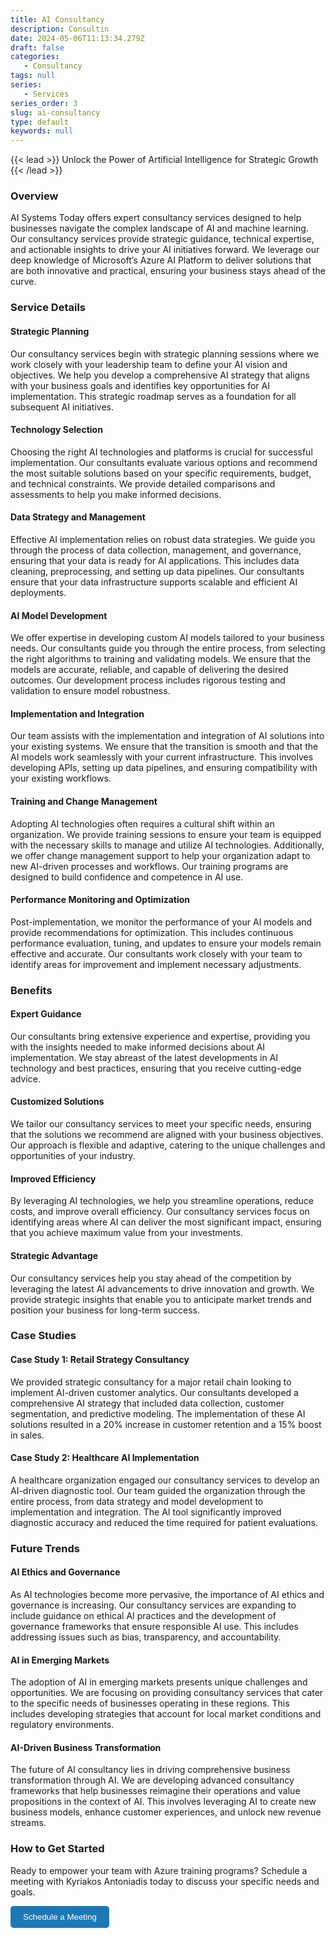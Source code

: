 ```yaml
---
title: AI Consultancy
description: Consultin
date: 2024-05-06T11:13:34.279Z
draft: false
categories:
   - Consultancy
tags: null
series:
   - Services
series_order: 3
slug: ai-consultancy
type: default
keywords: null
---
```

{{< lead >}}
Unlock the Power of Artificial Intelligence for Strategic Growth
{{< /lead >}}

### Overview

AI Systems Today offers expert consultancy services designed to help businesses navigate the complex landscape of AI and machine learning. Our consultancy services provide strategic guidance, technical expertise, and actionable insights to drive your AI initiatives forward. We leverage our deep knowledge of Microsoft’s Azure AI Platform to deliver solutions that are both innovative and practical, ensuring your business stays ahead of the curve.

### Service Details

#### Strategic Planning

Our consultancy services begin with strategic planning sessions where we work closely with your leadership team to define your AI vision and objectives. We help you develop a comprehensive AI strategy that aligns with your business goals and identifies key opportunities for AI implementation. This strategic roadmap serves as a foundation for all subsequent AI initiatives.

#### Technology Selection

Choosing the right AI technologies and platforms is crucial for successful implementation. Our consultants evaluate various options and recommend the most suitable solutions based on your specific requirements, budget, and technical constraints. We provide detailed comparisons and assessments to help you make informed decisions.

#### Data Strategy and Management

Effective AI implementation relies on robust data strategies. We guide you through the process of data collection, management, and governance, ensuring that your data is ready for AI applications. This includes data cleaning, preprocessing, and setting up data pipelines. Our consultants ensure that your data infrastructure supports scalable and efficient AI deployments.

#### AI Model Development

We offer expertise in developing custom AI models tailored to your business needs. Our consultants guide you through the entire process, from selecting the right algorithms to training and validating models. We ensure that the models are accurate, reliable, and capable of delivering the desired outcomes. Our development process includes rigorous testing and validation to ensure model robustness.

#### Implementation and Integration

Our team assists with the implementation and integration of AI solutions into your existing systems. We ensure that the transition is smooth and that the AI models work seamlessly with your current infrastructure. This involves developing APIs, setting up data pipelines, and ensuring compatibility with your existing workflows.

#### Training and Change Management

Adopting AI technologies often requires a cultural shift within an organization. We provide training sessions to ensure your team is equipped with the necessary skills to manage and utilize AI technologies. Additionally, we offer change management support to help your organization adapt to new AI-driven processes and workflows. Our training programs are designed to build confidence and competence in AI use.

#### Performance Monitoring and Optimization

Post-implementation, we monitor the performance of your AI models and provide recommendations for optimization. This includes continuous performance evaluation, tuning, and updates to ensure your models remain effective and accurate. Our consultants work closely with your team to identify areas for improvement and implement necessary adjustments.

### Benefits

#### Expert Guidance

Our consultants bring extensive experience and expertise, providing you with the insights needed to make informed decisions about AI implementation. We stay abreast of the latest developments in AI technology and best practices, ensuring that you receive cutting-edge advice.

#### Customized Solutions

We tailor our consultancy services to meet your specific needs, ensuring that the solutions we recommend are aligned with your business objectives. Our approach is flexible and adaptive, catering to the unique challenges and opportunities of your industry.

#### Improved Efficiency

By leveraging AI technologies, we help you streamline operations, reduce costs, and improve overall efficiency. Our consultancy services focus on identifying areas where AI can deliver the most significant impact, ensuring that you achieve maximum value from your investments.

#### Strategic Advantage

Our consultancy services help you stay ahead of the competition by leveraging the latest AI advancements to drive innovation and growth. We provide strategic insights that enable you to anticipate market trends and position your business for long-term success.

### Case Studies

#### Case Study 1: Retail Strategy Consultancy

We provided strategic consultancy for a major retail chain looking to implement AI-driven customer analytics. Our consultants developed a comprehensive AI strategy that included data collection, customer segmentation, and predictive modeling. The implementation of these AI solutions resulted in a 20% increase in customer retention and a 15% boost in sales.

#### Case Study 2: Healthcare AI Implementation

A healthcare organization engaged our consultancy services to develop an AI-driven diagnostic tool. Our team guided the organization through the entire process, from data strategy and model development to implementation and integration. The AI tool significantly improved diagnostic accuracy and reduced the time required for patient evaluations.

### Future Trends

#### AI Ethics and Governance

As AI technologies become more pervasive, the importance of AI ethics and governance is increasing. Our consultancy services are expanding to include guidance on ethical AI practices and the development of governance frameworks that ensure responsible AI use. This includes addressing issues such as bias, transparency, and accountability.

#### AI in Emerging Markets

The adoption of AI in emerging markets presents unique challenges and opportunities. We are focusing on providing consultancy services that cater to the specific needs of businesses operating in these regions. This includes developing strategies that account for local market conditions and regulatory environments.

#### AI-Driven Business Transformation

The future of AI consultancy lies in driving comprehensive business transformation through AI. We are developing advanced consultancy frameworks that help businesses reimagine their operations and value propositions in the context of AI. This involves leveraging AI to create new business models, enhance customer experiences, and unlock new revenue streams.

### **How to Get Started**

Ready to empower your team with Azure training programs? Schedule a meeting with Kyriakos Antoniadis today to discuss your specific needs and goals.

<a href="https://calendly.com/contact-ai-systems-today/30min"  target="_blank" style="text-decoration:none;">
      <button style="padding:10px 20px; background-color:#1f78b4; color:white; border:none; border-radius:5px; cursor:pointer;">Schedule a Meeting
      </button>
</a>
